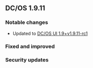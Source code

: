 ## DC/OS 1.9.11

### Notable changes
* Updated to [DC/OS UI 1.9+v1.9.11-rc1](https://github.com/dcos/dcos-ui/tree/1.9%2Bv1.9.11-rc1)

### Fixed and improved

### Security updates
